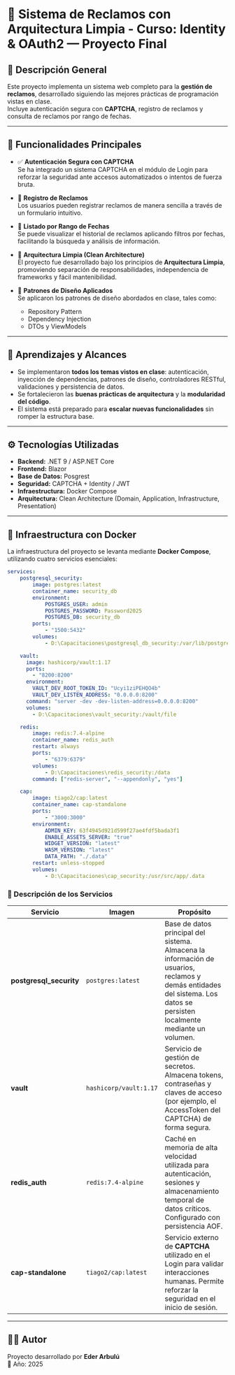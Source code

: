 # 🧩 Sistema de Reclamos con Arquitectura Limpia - Curso: Identity & OAuth2 — Proyecto Final

## 📘 Descripción General
Este proyecto implementa un sistema web completo para la **gestión de reclamos**, desarrollado siguiendo las mejores prácticas de programación vistas en clase.  
Incluye autenticación segura con **CAPTCHA**, registro de reclamos y consulta de reclamos por rango de fechas.  

---

## 🚀 Funcionalidades Principales

- ✅ **Autenticación Segura con CAPTCHA**  
  Se ha integrado un sistema CAPTCHA en el módulo de Login para reforzar la seguridad ante accesos automatizados o intentos de fuerza bruta.

- 📝 **Registro de Reclamos**  
  Los usuarios pueden registrar reclamos de manera sencilla a través de un formulario intuitivo.

- 📅 **Listado por Rango de Fechas**  
  Se puede visualizar el historial de reclamos aplicando filtros por fechas, facilitando la búsqueda y análisis de información.

- 🧱 **Arquitectura Limpia (Clean Architecture)**  
  El proyecto fue desarrollado bajo los principios de **Arquitectura Limpia**, promoviendo separación de responsabilidades, independencia de frameworks y fácil mantenibilidad.

- 🧩 **Patrones de Diseño Aplicados**  
  Se aplicaron los patrones de diseño abordados en clase, tales como:
  - Repository Pattern  
  - Dependency Injection  
  - DTOs y ViewModels  

---

## 🧠 Aprendizajes y Alcances

- Se implementaron **todos los temas vistos en clase**: autenticación, inyección de dependencias, patrones de diseño, controladores RESTful, validaciones y persistencia de datos.  
- Se fortalecieron las **buenas prácticas de arquitectura** y la **modularidad del código**.
- El sistema está preparado para **escalar nuevas funcionalidades** sin romper la estructura base.

---

## ⚙️ Tecnologías Utilizadas

- **Backend:** .NET 9 / ASP.NET Core  
- **Frontend:** Blazor
- **Base de Datos:** Posgrest
- **Seguridad:** CAPTCHA + Identity / JWT
- **Infraestructura:** Docker Compose  
- **Arquitectura:** Clean Architecture (Domain, Application, Infrastructure, Presentation)

---

## 🐳 Infraestructura con Docker

La infraestructura del proyecto se levanta mediante **Docker Compose**, utilizando cuatro servicios esenciales:

```yaml
services:
    postgresql_security:
        image: postgres:latest
        container_name: security_db
        environment:
            POSTGRES_USER: admin
            POSTGRES_PASSWORD: Password2025
            POSTGRES_DB: security_db
        ports:
            - "1500:5432"
        volumes:
            - D:\Capacitaciones\postgresql_db_security:/var/lib/postgresql    

    vault:
      image: hashicorp/vault:1.17
      ports:
        - "8200:8200"
      environment:
        VAULT_DEV_ROOT_TOKEN_ID: "Ucyi1ziPEHQO4b"
        VAULT_DEV_LISTEN_ADDRESS: "0.0.0.0:8200"
      command: "server -dev -dev-listen-address=0.0.0.0:8200"
      volumes:
        - D:\Capacitaciones\vault_security:/vault/file   

    redis:
        image: redis:7.4-alpine
        container_name: redis_auth
        restart: always
        ports:
            - "6379:6379"
        volumes:
            - D:\Capacitaciones\redis_security:/data
        command: ["redis-server", "--appendonly", "yes"]

    cap:
        image: tiago2/cap:latest
        container_name: cap-standalone
        ports:
            - "3000:3000"
        environment:
            ADMIN_KEY: 63f4945d921d599f27ae4fdf5bada3f1
            ENABLE_ASSETS_SERVER: "true"
            WIDGET_VERSION: "latest"
            WASM_VERSION: "latest"
            DATA_PATH: "./.data"
        restart: unless-stopped
        volumes:
            - D:\Capacitaciones\cap_security:/usr/src/app/.data
```

### 🧩 Descripción de los Servicios

| Servicio | Imagen | Propósito |
|-----------|--------|------------|
| **postgresql_security** | `postgres:latest` | Base de datos principal del sistema. Almacena la información de usuarios, reclamos y demás entidades del sistema. Los datos se persisten localmente mediante un volumen. |
| **vault** | `hashicorp/vault:1.17` | Servicio de gestión de secretos. Almacena tokens, contraseñas y claves de acceso (por ejemplo, el AccessToken del CAPTCHA) de forma segura. |
| **redis_auth** | `redis:7.4-alpine` | Caché en memoria de alta velocidad utilizada para autenticación, sesiones y almacenamiento temporal de datos críticos. Configurado con persistencia AOF. |
| **cap-standalone** | `tiago2/cap:latest` | Servicio externo de **CAPTCHA** utilizado en el Login para validar interacciones humanas. Permite reforzar la seguridad en el inicio de sesión. |

---

## 👨‍💻 Autor

Proyecto desarrollado por **Eder Arbulú**  
📅 Año: 2025  
